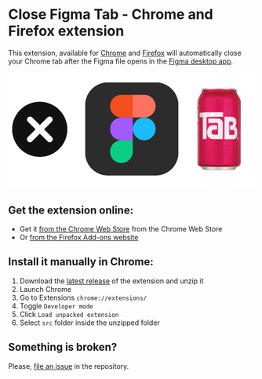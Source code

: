 # Close Figma Tab - Chrome and Firefox extension

This extension, available for [Chrome](https://chrome.google.com/webstore/detail/close-figma-tab/oonojkdagfgjmempbfipokgjjigkoocj) and [Firefox](https://addons.mozilla.org/en-US/firefox/addon/close-figma-tab/) will automatically close your Chrome tab after the Figma file opens in the [Figma desktop app](https://www.figma.com/downloads/).

![Close Figma Tab](assets/tab.png)


## Get the extension online:

- Get it [from the Chrome Web Store](https://chrome.google.com/webstore/detail/close-figma-tab/oonojkdagfgjmempbfipokgjjigkoocj) from the Chrome Web Store
- Or [from the Firefox Add-ons website](https://addons.mozilla.org/en-US/firefox/addon/close-figma-tab/)


## Install it manually in Chrome:

1. Download the [latest release](https://github.com/mamuso/close-figma-tab/releases/latest) of the extension and unzip it
2. Launch Chrome
3. Go to Extensions `chrome://extensions/`
4. Toggle `Developer mode`
5. Click `Load unpacked extension`
6. Select `src` folder inside the unzipped folder


## Something is broken?

Please, [file an issue](https://github.com/mamuso/close-figma-tab/issues) in the repository.